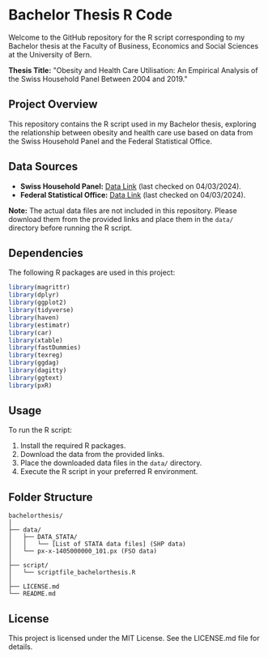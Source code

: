# Bachelor Thesis R Code

Welcome to the GitHub repository for the R script corresponding to my Bachelor thesis at the Faculty of Business, Economics and Social Sciences at the University of Bern.

**Thesis Title:**
"Obesity and Health Care Utilisation: An Empirical Analysis of the Swiss Household Panel Between 2004 and 2019."

## Project Overview

This repository contains the R script used in my Bachelor thesis, exploring the relationship between obesity and health care use based on data from the Swiss Household Panel and the Federal Statistical Office.

## Data Sources

- **Swiss Household Panel:** [Data Link](https://forscenter.ch/projects/swiss-household-panel/data/) (last checked on 04/03/2024).
- **Federal Statistical Office:** [Data Link](https://www.bfs.admin.ch/asset/de/25025263) (last checked on 04/03/2024).

**Note:** The actual data files are not included in this repository. Please download them from the provided links and place them in the `data/` directory before running the R script.

## Dependencies

The following R packages are used in this project:

```R
library(magrittr)
library(dplyr)
library(ggplot2)
library(tidyverse)
library(haven)
library(estimatr)
library(car)
library(xtable)
library(fastDummies)
library(texreg)
library(ggdag)
library(dagitty)
library(ggtext)
library(pxR)
```
## Usage

To run the R script:

1. Install the required R packages.
2. Download the data from the provided links.
3. Place the downloaded data files in the `data/` directory.
4. Execute the R script in your preferred R environment.

## Folder Structure
```
bachelorthesis/
│
├── data/
│   ├── DATA_STATA/
│   │   └── [List of STATA data files] (SHP data)
│   └── px-x-1405000000_101.px (FSO data)
│
├── script/
│   └── scriptfile_bachelorthesis.R
│   
├── LICENSE.md
└── README.md
```
## License

This project is licensed under the MIT License. See the LICENSE.md file for details.
